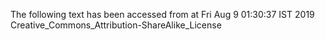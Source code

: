 The following text has been accessed from at Fri Aug 9 01:30:37 IST 2019
Creative_Commons_Attribution-ShareAlike_License
